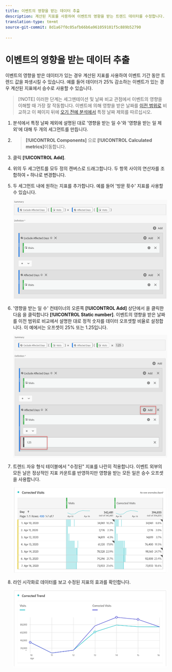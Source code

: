 ```yaml
---
title: 이벤트의 영향을 받는 데이터 추출
description: 계산된 지표를 사용하여 이벤트의 영향을 받는 트렌드 데이터를 수정합니다.
translation-type: tm+mt
source-git-commit: 8d1a67f0c05afb66b6a961059101f5c889b52790

---
```



# 이벤트의 영향을 받는 데이터 추출

이벤트의 [](/help/technotes/event-impacted.md)영향을 받은 데이터가 있는 경우 계산된 지표를 사용하여 이벤트 기간 동안 트렌드 값을 파생시킬 수 있습니다. 예를 들어 데이터가 25% 감소하는 이벤트가 있는 경우 계산된 지표에서 승수로 사용할 수 있습니다.

>[!NOTE] 이러한 단계는 세그멘테이션 및 날짜 비교 관점에서 이벤트의 영향을 이해할 때 가장 잘 작동합니다. 이벤트에 의해 영향을 받은 날짜를 [이전 범위로](/help/analyze/analysis-workspace/components/calendar-date-ranges/compare-event.md) 비교하고 이 페이지 뒤에 [오기 전에 분석에서](../c-segmentation/use-cases/exclude-date-range.md) 특정 날짜 제외를 따르십시오.

1. 분석에서 [](../c-segmentation/use-cases/exclude-date-range.md)특정 날짜 제외에 설명된 대로 &#39;영향을 받는 일 수&#39;와 &#39;영향을 받는 일 제외&#39;에 대해 두 개의 세그먼트를 만듭니다.
2. > **[!UICONTROL Components]** 으로 **[!UICONTROL Calculated metrics]**&#x200B;이동합니다.
3. 클릭 **[!UICONTROL Add]**.
4. 위의 두 세그먼트를 모두 정의 캔버스로 드래그합니다. 두 항목 사이의 연산자를 조합하여 `+` 하나로 변경합니다.
5. 두 세그먼트 내에 원하는 지표를 추가합니다. 예를 들어 &#39;방문 횟수&#39; 지표를 사용할 수 있습니다.

   ![세그먼트 빌더](assets/event_segment_builder.png)

6. &#39;영향을 받는 일 수&#39; 컨테이너의 오른쪽 **[!UICONTROL Add]** 상단에서 을 클릭한 다음 을 클릭합니다 **[!UICONTROL Static number]**. 이벤트의 영향을 받은 날짜를 이전 범위로 [](/help/analyze/analysis-workspace/components/calendar-date-ranges/compare-event.md)비교에서 설명한 대로 정적 숫자를 데이터 오프셋할 비율로 설정합니다. 이 예에서는 오프셋이 25% 또는 1.25입니다.

   ![정적 번호](assets/event_static_number.png)

7. 트렌드 자유 형식 테이블에서 &quot;수정된&quot; 지표를 나란히 적용합니다. 이벤트 외부의 모든 날은 정상적인 지표 카운트를 반영하지만 영향을 받는 모든 일은 승수 오프셋을 사용합니다.

   ![수정된 지표](assets/event_corrected.png)

8. 라인 시각화로 데이터를 보고 수정된 지표의 효과를 확인합니다.

   ![교정된 줄](assets/event_line.png)
